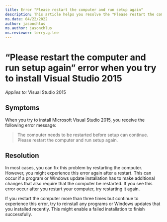 ```yaml
---
title: Error "Please restart the computer and run setup again"
description: This article helps you resolve the "Please restart the computer and run setup again" error.
ms.date: 04/22/2022
author: jasonchlus
ms.author: jasonchlus
ms.reviewer: terry.g.lee
---
```


# “Please restart the computer and run setup again” error when you try to install Visual Studio 2015

_Applies to:_&nbsp;Visual Studio 2015

## Symptoms

When you try to install Microsoft Visual Studio 2015, you receive the following error message:

> The computer needs to be restarted before setup can continue. Please restart the computer and run setup again.

## Resolution

In most cases, you can fix this problem by restarting the computer. However, you might experience this error again after a restart. This can occur if a program or Windows update installation has to make additional changes that also require that the computer be restarted. If you see this error occur after you restart your computer, try restarting it again.

If you restart the computer more than three times but continue to experience this error, try to reinstall any programs or Windows updates that you installed recently. This might enable a failed installation to finish successfully.
